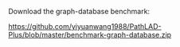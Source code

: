 Download the graph-database benchmark:


https://github.com/yiyuanwang1988/PathLAD-Plus/blob/master/benchmark-graph-database.zip
